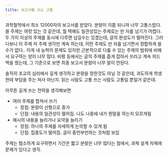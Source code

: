 ```yaml
---
title: 보고서를 쓰는 고통
---
```


과학철학에서 최소 12000자의 보고서를 받았다. 분량이 이쯤 되니까 너무 고통스럽다. 쓸 주제는 여럿 있는 것 같은데, 뭘 택해도 일관성있는 주제로는 만 자를 넘기가 어렵다. 두 가지 이상의 주제를 동시에 다루면 넘길수는 있겠는데, 글의 완성도가 떨어진다.
그러다보니 이 주제 저 주제 생각만 계속 하는데, 어떤 주제도 만 자를 넘기면서 정합하게 쓸 수가 없다.. 이게 내 능력의 문제도 있지만 근본적으로 다룰 수 있는 주제의 범위에 비해서 요구하는 양이 너무 많다. 비평 등에서는 글의 주제를 좁게 잡아서 쓰라고 계속 피드백을 줬는데, 그 기준으로 보면 최종 보고서 분량이 너무 말이 안된다.

솔직히 조교의 심리에서 깊게 생각하고 분량을 정한것도 아닐 것 같은데, 과도하게 학생한테 부담을 주는 처사 아닌지. 읽는 사람도 고통 쓰는 사람도 고통일 뿐일거 같은데.

아무튼 길게 쓰는 전략을 생각해보면

- 여러 주제를 합쳐서 쓰기
  - 장점: 분량이 선형으로 증가
  - 단점: 내용의 일관성이 떨어짐. 나도 나중에 내가 뭔말을 하는지 모르게됨
- 예시의 내용을 늘리거나 요약을 늘리기
  - 장점: 하나의 주제를 자세하게 논의할 수 있게 됨
  - 단점: 집중도가 떨어짐. 글이 중언부언하는 것처럼 보임

주제는 협소하게 요구하면서 기간은 짧고 분량은 너무 많다는 점에서, 과제 설계 자체에 문제가 있다고 생각.
